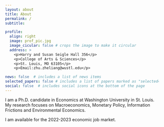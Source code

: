 ```yaml
---
layout: about
title: About
permalink: /
subtitle:

profile:
  align: right
  image: prof_pic.jpg
  image_cicular: false # crops the image to make it circular
  address: >
    <p>Harry and Susan Seigle Hall 356</p>
    <p>College of Arts & Sciences</p>
    <p>St. Louis, MO 63105</p>
    <p>Email:zhu.zheliang@wustl.edu</p>

news: false  # includes a list of news items
selected_papers: false # includes a list of papers marked as "selected={true}"
social: false  # includes social icons at the bottom of the page
---
```

I am a Ph.D. candidate in Economics at Washington University in St. Louis. My research focuses on Macroeconomics, Monetary Policy, Information Frictions and Environmental Economics.

I am available for the 2022-2023 economic job market.
